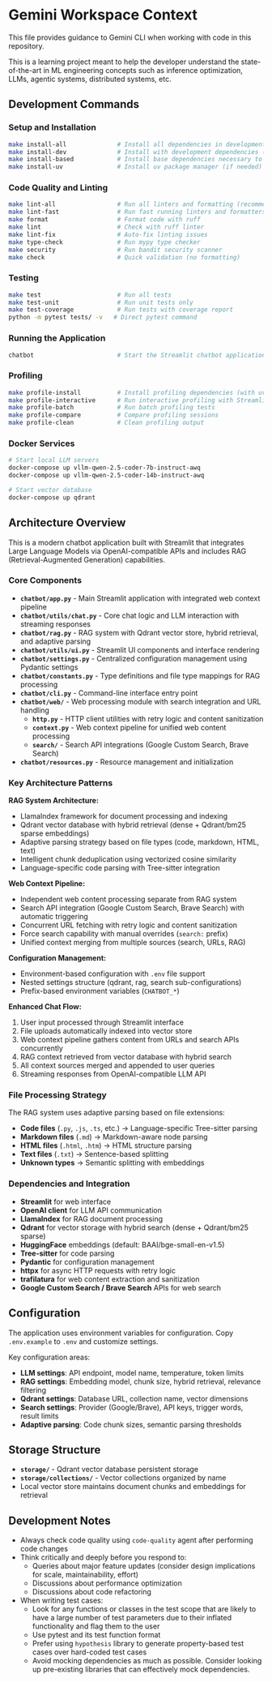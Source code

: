 # Gemini Workspace Context

This file provides guidance to Gemini CLI when working with code in this repository.

This is a learning project meant to help the developer understand the state-of-the-art in ML engineering concepts such as inference optimization, LLMs, agentic systems, distributed systems, etc.

## Development Commands

### Setup and Installation
```bash
make install-all              # Install all dependencies in development mode
make install-dev              # Install with development dependencies (uses uv)
make install-based            # Install base dependencies necessary to run the chatbot
make install-uv               # Install uv package manager (if needed)
```

### Code Quality and Linting
```bash
make lint-all                 # Run all linters and formatting (recommended)
make lint-fast                # Run fast running linters and formatters
make format                   # Format code with ruff
make lint                     # Check with ruff linter
make lint-fix                 # Auto-fix linting issues
make type-check               # Run mypy type checker
make security                 # Run bandit security scanner
make check                    # Quick validation (no formatting)
```

### Testing
```bash
make test                     # Run all tests
make test-unit                # Run unit tests only
make test-coverage            # Run tests with coverage report
python -m pytest tests/ -v   # Direct pytest command
```

### Running the Application
```bash
chatbot                       # Start the Streamlit chatbot application
```

### Profiling
```bash
make profile-install          # Install profiling dependencies (with uv)
make profile-interactive      # Run interactive profiling with Streamlit
make profile-batch            # Run batch profiling tests
make profile-compare          # Compare profiling sessions
make profile-clean            # Clean profiling output
```

### Docker Services
```bash
# Start local LLM servers
docker-compose up vllm-qwen-2.5-coder-7b-instruct-awq
docker-compose up vllm-qwen-2.5-coder-14b-instruct-awq

# Start vector database
docker-compose up qdrant
```

## Architecture Overview

This is a modern chatbot application built with Streamlit that integrates Large Language Models via OpenAI-compatible APIs and includes RAG (Retrieval-Augmented Generation) capabilities.

### Core Components

- **`chatbot/app.py`** - Main Streamlit application with integrated web context pipeline
- **`chatbot/utils/chat.py`** - Core chat logic and LLM interaction with streaming responses
- **`chatbot/rag.py`** - RAG system with Qdrant vector store, hybrid retrieval, and adaptive parsing
- **`chatbot/utils/ui.py`** - Streamlit UI components and interface rendering
- **`chatbot/settings.py`** - Centralized configuration management using Pydantic settings
- **`chatbot/constants.py`** - Type definitions and file type mappings for RAG processing
- **`chatbot/cli.py`** - Command-line interface entry point
- **`chatbot/web/`** - Web processing module with search integration and URL handling
  - **`http.py`** - HTTP client utilities with retry logic and content sanitization
  - **`context.py`** - Web context pipeline for unified web content processing
  - **`search/`** - Search API integrations (Google Custom Search, Brave Search)
- **`chatbot/resources.py`** - Resource management and initialization

### Key Architecture Patterns

**RAG System Architecture:**
- LlamaIndex framework for document processing and indexing
- Qdrant vector database with hybrid retrieval (dense + Qdrant/bm25 sparse embeddings)
- Adaptive parsing strategy based on file types (code, markdown, HTML, text)
- Intelligent chunk deduplication using vectorized cosine similarity
- Language-specific code parsing with Tree-sitter integration

**Web Context Pipeline:**
- Independent web content processing separate from RAG system
- Search API integration (Google Custom Search, Brave Search) with automatic triggering
- Concurrent URL fetching with retry logic and content sanitization
- Force search capability with manual overrides (`search:` prefix)
- Unified context merging from multiple sources (search, URLs, RAG)

**Configuration Management:**
- Environment-based configuration with `.env` file support
- Nested settings structure (qdrant, rag, search sub-configurations)
- Prefix-based environment variables (`CHATBOT_*`)

**Enhanced Chat Flow:**
1. User input processed through Streamlit interface
2. File uploads automatically indexed into vector store
3. Web context pipeline gathers content from URLs and search APIs concurrently
4. RAG context retrieved from vector database with hybrid search
5. All context sources merged and appended to user queries
6. Streaming responses from OpenAI-compatible LLM API

### File Processing Strategy

The RAG system uses adaptive parsing based on file extensions:
- **Code files** (`.py`, `.js`, `.ts`, etc.) → Language-specific Tree-sitter parsing
- **Markdown files** (`.md`) → Markdown-aware node parsing
- **HTML files** (`.html`, `.htm`) → HTML structure parsing
- **Text files** (`.txt`) → Sentence-based splitting
- **Unknown types** → Semantic splitting with embeddings

### Dependencies and Integration

- **Streamlit** for web interface
- **OpenAI client** for LLM API communication  
- **LlamaIndex** for RAG document processing
- **Qdrant** for vector storage with hybrid search (dense + Qdrant/bm25 sparse)
- **HuggingFace** embeddings (default: BAAI/bge-small-en-v1.5)
- **Tree-sitter** for code parsing
- **Pydantic** for configuration management
- **httpx** for async HTTP requests with retry logic
- **trafilatura** for web content extraction and sanitization
- **Google Custom Search / Brave Search** APIs for web search

## Configuration

The application uses environment variables for configuration. Copy `.env.example` to `.env` and customize settings.

Key configuration areas:
- **LLM settings**: API endpoint, model name, temperature, token limits
- **RAG settings**: Embedding model, chunk size, hybrid retrieval, relevance filtering
- **Qdrant settings**: Database URL, collection name, vector dimensions
- **Search settings**: Provider (Google/Brave), API keys, trigger words, result limits
- **Adaptive parsing**: Code chunk sizes, semantic parsing thresholds

## Storage Structure

- **`storage/`** - Qdrant vector database persistent storage
- **`storage/collections/`** - Vector collections organized by name
- Local vector store maintains document chunks and embeddings for retrieval

## Development Notes

- Always check code quality using `code-quality` agent after performing code changes
- Think critically and deeply before you respond to:
  - Queries about major feature updates (consider design implications for scale, maintainability, effort)
  - Discussions about performance optimization
  - Discussions about code refactoring
- When writing test cases:
  - Look for any functions or classes in the test scope that are likely to have a large number of test parameters due to their inflated functionality and flag them to the user
  - Use pytest and its test function format
  - Prefer using `hypothesis` library to generate property-based test cases over hard-coded test cases
  - Avoid mocking dependencies as much as possible. Consider looking up pre-existing libraries that can effectively mock dependencies.
